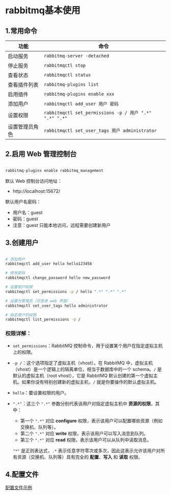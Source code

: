# rabbitmq基本使用

## 1.常用命令

| 功能 | 命令 |
|-------|-------------------------------|
| 启动服务 | `rabbitmq-server -detached` |
| 停止服务 | `rabbitmqctl stop` |
| 查看状态 | `rabbitmqctl status` |
| 查看插件列表 | `rabbitmq-plugins list` |
| 启用插件 | `rabbitmq-plugins enable xxx` |
| 添加用户 | `rabbitmqctl add_user 用户 密码` |
| 设置权限 | `rabbitmqctl set_permissions -p / 用户 ".*" ".*" ".*"` |
| 设置管理员角色 | `rabbitmqctl set_user_tags 用户 administrator` |

## 2.启用 Web 管理控制台

```bash

rabbitmq-plugins enable rabbitmq_management
```

默认 Web 控制台访问地址：

- http://localhost:15672/

默认用户名密码：

- 用户名：guest
- 密码：guest
- 注意：guest 只能本地访问，远程需要创建新用户


## 3.创建用户

```bash

# 添加用户
rabbitmqctl add_user hello hello123456

# 修改密码
rabbitmqctl change_password hello new_password

# 设置用户权限
rabbitmqctl set_permissions -p / hello ".*" ".*" ".*"

# 设置为管理员（可登录 web 界面）
rabbitmqctl set_user_tags hello administrator

# 指定用户的权限
rabbitmqctl list_permissions -p /
```

### 权限详解：

- `set_permissions`：RabbitMQ 控制命令，用于设置某个用户在指定虚拟主机上的权限。

- `-p /`：这个选项指定了虚拟主机（vhost）。在 RabbitMQ 中，虚拟主机（vhost）是一个逻辑上的隔离单位，相当于数据库中的一个 schema。`/` 是默认的虚拟主机（root vhost），它是 RabbitMQ 默认创建的第一个虚拟主机。如果你没有特别创建新的虚拟主机，`/` 就是你要操作的默认虚拟主机。

- `hello`：要设置权限的用户。

- `".*"`：这三个 `".*"` 参数分别代表该用户对指定虚拟主机中 **资源的权限**，其中：
  - 第一个 `".*"` 对应 **configure** 权限，表示该用户可以配置哪些资源（例如交换机、队列等）。
  - 第二个 `".*"` 对应 **write** 权限，表示该用户可以写入消息到队列。
  - 第三个 `".*"` 对应 **read** 权限，表示该用户可以从队列中读取消息。

  `"*"` 是正则表达式，`.*` 表示任意字符零次或多次，因此这表示允许该用户对所有资源（交换机、队列等）具有完全的 **配置**、**写入** 和 **读取** 权限。


## 4.配置文件

[配置文件示例](https://github.com/rabbitmq/rabbitmq-server/blob/v4.0.x/deps/rabbit/docs/rabbitmq.conf.example)